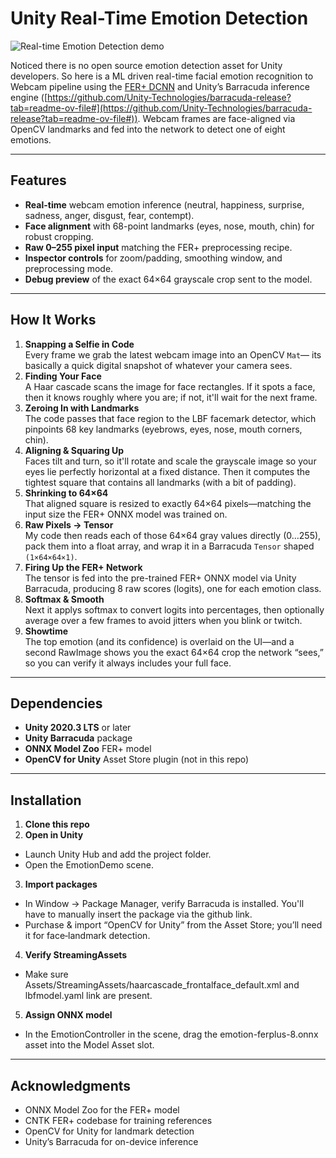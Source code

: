 # Unity Real-Time Emotion Detection
![Real-time Emotion Detection demo](ScreenRecording2025-06-12at4.40.31PM-ezgif.com-optimize.gif)

Noticed there is no open source emotion detection asset for Unity developers. So here is a ML driven real-time facial emotion recognition to Webcam pipeline using the [FER+ DCNN](https://github.com/onnx/models/blob/main/validated/vision/body_analysis/emotion_ferplus/model/emotion-ferplus-8.onnx) and Unity’s Barracuda inference engine ([https://github.com/Unity-Technologies/barracuda-release?tab=readme-ov-file#](https://github.com/Unity-Technologies/barracuda-release?tab=readme-ov-file#)). Webcam frames are face-aligned via OpenCV landmarks and fed into the network to detect one of eight emotions.

---

## Features

- **Real-time** webcam emotion inference (neutral, happiness, surprise, sadness, anger, disgust, fear, contempt).  
- **Face alignment** with 68-point landmarks (eyes, nose, mouth, chin) for robust cropping.  
- **Raw 0–255 pixel input** matching the FER+ preprocessing recipe.  
- **Inspector controls** for zoom/padding, smoothing window, and preprocessing mode.  
- **Debug preview** of the exact 64×64 grayscale crop sent to the model.

---

## How It Works

1. **Snapping a Selfie in Code**  
   Every frame we grab the latest webcam image into an OpenCV `Mat`— its basically a quick digital snapshot of whatever your camera sees.
2. **Finding Your Face**  
   A Haar cascade scans the image for face rectangles. If it spots a face, then it knows roughly where you are; if not, it'll wait for the next frame.
3. **Zeroing In with Landmarks**  
   The code passes that face region to the LBF facemark detector, which pinpoints 68 key landmarks (eyebrows, eyes, nose, mouth corners, chin).
4. **Aligning & Squaring Up**  
   Faces tilt and turn, so it'll rotate and scale the grayscale image so your eyes lie perfectly horizontal at a fixed distance. Then it computes the tightest square that contains all landmarks (with a bit of padding).
5. **Shrinking to 64×64**  
   That aligned square is resized to exactly 64×64 pixels—matching the input size the FER+ ONNX model was trained on.
6. **Raw Pixels → Tensor**  
   My code then reads each of those 64×64 gray values directly (0…255), pack them into a float array, and wrap it in a Barracuda `Tensor` shaped `(1×64×64×1)`.
7. **Firing Up the FER+ Network**  
   The tensor is fed into the pre-trained FER+ ONNX model via Unity Barracuda, producing 8 raw scores (logits), one for each emotion class.
8. **Softmax & Smooth**  
   Next it applys softmax to convert logits into percentages, then optionally average over a few frames to avoid jitters when you blink or twitch.
9. **Showtime**  
   The top emotion (and its confidence) is overlaid on the UI—and a second RawImage shows you the exact 64×64 crop the network “sees,” so you can verify it always includes your full face.

---

## Dependencies

- **Unity 2020.3 LTS** or later  
- **Unity Barracuda** package  
- **ONNX Model Zoo** FER+ model
- **OpenCV for Unity** Asset Store plugin (not in this repo)  

---

## Installation
1. **Clone this repo**
2. **Open in Unity**
- Launch Unity Hub and add the project folder.
- Open the EmotionDemo scene.
3. **Import packages**
- In Window → Package Manager, verify Barracuda is installed. You'll have to manually insert the package via the github link.
- Purchase & import “OpenCV for Unity” from the Asset Store; you’ll need it for face‐landmark detection.
4. **Verify StreamingAssets**
- Make sure Assets/StreamingAssets/haarcascade_frontalface_default.xml and lbfmodel.yaml link are present.
5. **Assign ONNX model**
- In the EmotionController in the scene, drag the emotion-ferplus-8.onnx asset into the Model Asset slot.

---

## Acknowledgments
- ONNX Model Zoo for the FER+ model
- CNTK FER+ codebase for training references
- OpenCV for Unity for landmark detection
- Unity’s Barracuda for on-device inference
